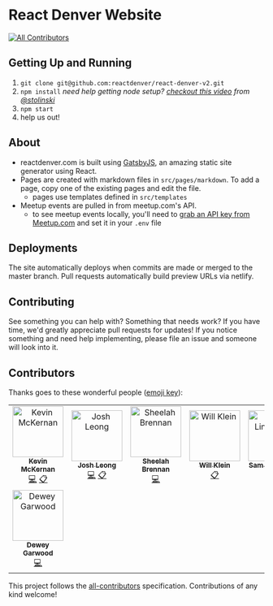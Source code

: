 # React Denver Website
[![All Contributors](https://img.shields.io/badge/all_contributors-8-orange.svg?style=flat-square)](#contributors)

## Getting Up and Running

1. `git clone git@github.com:reactdenver/react-denver-v2.git`
2. `npm install` _need help getting node setup? [checkout this video](https://www.youtube.com/watch?v=K5_B737B9l0) from [@stolinski](https://github.com/stolinski)_
3. `npm start`
4. help us out!

## About

- reactdenver.com is built using [GatsbyJS](https://gatsbyjs.org), an amazing static site generator using React.
- Pages are created with markdown files in `src/pages/markdown`. To add a page, copy one of the existing pages and edit the file.
  - pages use templates defined in `src/templates`
- Meetup events are pulled in from meetup.com's API.
  - to see meetup events locally, you'll need to [grab an API key from Meetup.com](https://secure.meetup.com/meetup_api/key/) and set it in your `.env` file

## Deployments

The site automatically deploys when commits are made or merged to the master branch.
Pull requests automatically build preview URLs via netlify.

## Contributing

See something you can help with? Something that needs work? If you have time, we'd greatly appreciate pull requests for updates!
If you notice something and need help implementing, please file an issue and someone will look into it.

## Contributors

Thanks goes to these wonderful people ([emoji key](https://allcontributors.org/docs/en/emoji-key)):

<!-- ALL-CONTRIBUTORS-LIST:START - Do not remove or modify this section -->
<!-- prettier-ignore -->
<table><tr><td align="center"><a href="https://mckernan.in"><img src="https://avatars1.githubusercontent.com/u/6300047?v=4" width="100px;" alt="Kevin McKernan"/><br /><sub><b>Kevin McKernan</b></sub></a><br /><a href="https://github.com/reactdenver/react-denver-v2/commits?author=mckernanin" title="Code">💻</a> <a href="#eventOrganizing-mckernanin" title="Event Organizing">📋</a></td><td align="center"><a href="http://josh.leo.ng"><img src="https://avatars0.githubusercontent.com/u/30889892?v=4" width="100px;" alt="Josh Leong"/><br /><sub><b>Josh Leong</b></sub></a><br /><a href="https://github.com/reactdenver/react-denver-v2/commits?author=leodotng" title="Code">💻</a> <a href="#eventOrganizing-leodotng" title="Event Organizing">📋</a></td><td align="center"><a href="https://sheelahb.com"><img src="https://avatars0.githubusercontent.com/u/1900318?v=4" width="100px;" alt="Sheelah Brennan"/><br /><sub><b>Sheelah Brennan</b></sub></a><br /><a href="https://github.com/reactdenver/react-denver-v2/commits?author=sheelah" title="Code">💻</a></td><td align="center"><a href="http://willklein.co"><img src="https://avatars0.githubusercontent.com/u/1075861?v=4" width="100px;" alt="Will Klein"/><br /><sub><b>Will Klein</b></sub></a><br /><a href="#eventOrganizing-willklein" title="Event Organizing">📋</a></td><td align="center"><a href="http://samlindstrom.com/"><img src="https://avatars2.githubusercontent.com/u/8062052?v=4" width="100px;" alt="Sam Lindstrom"/><br /><sub><b>Sam Lindstrom</b></sub></a><br /><a href="#eventOrganizing-slamflipstrom" title="Event Organizing">📋</a></td><td align="center"><a href="https://www.linkedin.com/in/dtadams"><img src="https://avatars3.githubusercontent.com/u/4541737?v=4" width="100px;" alt="David Adams"/><br /><sub><b>David Adams</b></sub></a><br /><a href="#eventOrganizing-davidtadams" title="Event Organizing">📋</a></td><td align="center"><a href="https://github.com/nedsmk"><img src="https://avatars1.githubusercontent.com/u/27413335?v=4" width="100px;" alt="Nedas Šimkus"/><br /><sub><b>Nedas Šimkus</b></sub></a><br /><a href="https://github.com/reactdenver/react-denver-v2/commits?author=nedsmk" title="Code">💻</a></td></tr><tr><td align="center"><a href="https://github.com/dgarwood"><img src="https://avatars2.githubusercontent.com/u/1667393?v=4" width="100px;" alt="Dewey Garwood"/><br /><sub><b>Dewey Garwood</b></sub></a><br /><a href="https://github.com/reactdenver/react-denver-v2/commits?author=dgarwood" title="Code">💻</a></td></tr></table>

<!-- ALL-CONTRIBUTORS-LIST:END -->

This project follows the [all-contributors](https://github.com/all-contributors/all-contributors) specification. Contributions of any kind welcome!